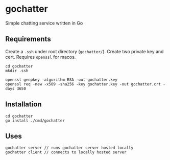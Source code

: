 # gochatter
Simple chatting service written in Go

## Requirements
Create a `.ssh` under root directory (`gochatter/`). Create two private key and
cert. Requires `openssl` for macos.
```
cd gochatter
mkdir .ssh

openssl genpkey -algorithm RSA -out gochatter.key
openssl req -new -x509 -sha256 -key gochatter.key -out gochatter.crt -days 3650
```

## Installation
```
cd gochatter
go install ./cmd/gochatter
```

## Uses
```
gochatter server // runs gochatter server hosted locally
gochatter client // connects to locally hosted server
```
